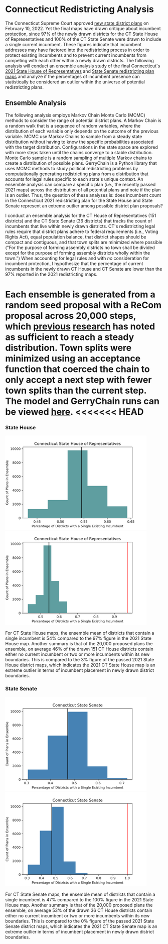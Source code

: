 # Connecticut Redistricting Analysis

The Connecticut Supreme Court approved [new state district plans](https://www.cga.ct.gov/rr/taskforce.asp?TF=20210401_2021%20Redistricting%20Project) on February 10, 2022. Yet the final maps have drawn critique about incumbent protection, since 97% of the newly drawn districts for the CT State House of Representatives and 100% of the CT State Senate were drawn to include a single current incumbent. These figures indicate that incumbent addresses may have factored into the redistricting process in order to protect existing incumbents and to prevent current incumbents from competing with each other within a newly drawn districts. The following analysis will conduct an ensemble analysis study of the final Connecticut's [2021 State House of Representatives](https://www.cga.ct.gov/rr/tfs/20210401_2021%20Redistricting%20Project/NODISPLAY_data/housemaps/Map-Statewide/2021HouseFinal.pdf) and [State Senate redistricting plan maps](https://www.cga.ct.gov/rr/tfs/20210401_2021%20Redistricting%20Project/NODISPLAY_data/senatemaps/Map-Statewide/2021SenateFinal.pdf) and analyze if the percentages of incumbent presence can statistically be considered an outlier within the universe of potential redistricting plans.

## Ensemble Analysis

The following analysis employs Markov Chain Monte Carlo (MCMC) methods to consider the range of potential district plans. A Markov Chain is a random walk that is a sequence of random variables, where the distribution of each variable only depends on the outcome of the previous variable. MCMC use Markov Chains to sample from a steady state distribution without having to know the specific probabilities associated with the target distribution. Configurations in the state space are explored with more steps taken until the chains converge to a stable distribution. Monte Carlo sample is a random sampling of multiple Markov chains to create a distribution of possible plans. GerryChain is a Python library that uses MCMC methods to study political redistricting problems by computationally generating redistricting plans from a distribution that accounts for legal rules specific to each state's unique context. An ensemble analysis can compare a specific plan (i.e., the recently passed 2021 maps) across the distribution of all potential plans and note if the plan is an outlier. Thus, the question of these analyses is: does incumbent count in the Connecticut 2021 redistricting plan for the State House and State Senate represent an extreme outlier among possible district plan proposals?

I conduct an ensemble analysis for the CT House of Representatives (151 districts) and the CT State Senate (36 districts) that tracks the count of incumbents that live within newly drawn districts. CT's redistricting legal rules require that district plans adhere to federal requirements (i.e., Voting Rights Act), equal population balance, that district shapes should be compact and contiguous, and that town splits are minimized where possible ("For the purpose of forming assembly districts no town shall be divided except for the purpose of forming assembly districts wholly within the town.") When accounting for legal rules and with *no* consideration for incumbent protection, I hypothesize that the percentage of current incumbents in the newly drawn CT House and CT Senate are lower than the 97% reported in the 2021 redistricting maps.

Each ensemble is generated from a random seed proposal with a ReCom proposal across 20,000 steps, which [previous](https://mggg.org/VA-report.pdf) [research](https://arxiv.org/abs/1911.05725) has noted as sufficient to reach a steady distribution. Town splits were minimized using an acceptance function that coerced the chain to only accept a next step with fewer town splits than the current step. The model and GerryChain runs can be viewed [here](https://github.com/ka-chang/RedistrictingCT/blob/main/03_gerrychain_ensemble.ipynb).
<<<<<<< HEAD
=======

### State House

<img src="./outputs/ct_house_incumbents.png" height="300"> <img src="./outputs/ct_house_incumbents_w2021.png" height="300">

For CT State House maps, the ensemble mean of districts that contain a single incumbent is 54% compared to the 97% figure in the 2021 State House map. Another summary is that of the 20,000 proposed plans the ensemble, on average 46% of the drawn 151 CT House districts contain either no current incumbent or two or more incumbents within its new boundaries. This is compared to the 3% figure of the passed 2021 State House district maps, which indicates the 2021 CT State House map is an extreme outlier in terms of incumbent placement in newly drawn district boundaries.

### State Senate

<img src="./outputs/ct_senate_incumbents.png" height="300"> <img src="./outputs/ct_senate_incumbents_w2021.png" height="300">

For CT State Senate maps, the ensemble mean of districts that contain a single incumbent is 47% compared to the 100% figure in the 2021 State House map. Another summary is that of the 20,000 proposed plans the ensemble, on average 53% of the drawn 36 CT House districts contain either no current incumbent or two or more incumbents within its new boundaries. This is compared to the 0% figure of the passed 2021 State Senate district maps, which indicates the 2021 CT State Senate map is an extreme outlier in terms of incumbent placement in newly drawn district boundaries.
